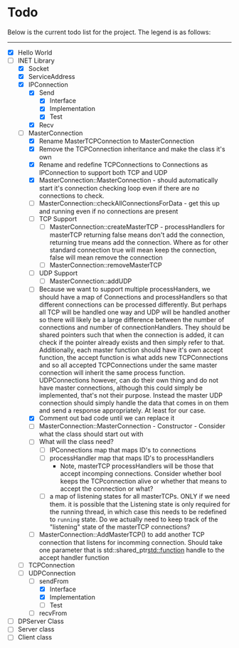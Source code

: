 # Todo

Below is the current todo list for the project. The legend is as follows:

----------------------------


- [x] Hello World
- [ ] INET Library
	- [x] Socket
	- [x] ServiceAddress
	- [x] IPConnection
	  - [x] Send
	    - [x] Interface
		- [x] Implementation
		- [x] Test
	  - [x] Recv
	- [ ] MasterConnection
	  - [x] Rename MasterTCPConnection to MasterConnection
	  - [x] Remove the TCPConnection inheritance and make the class it's own
	  - [x] Rename and redefine TCPConnections to Connections as IPConnection
		to support both TCP and UDP
	  - [x] MasterConnection::MasterConnection - should automatically start
		it's connection checking loop even if there are no connections to
		check.
	  - [ ] MasterConnection::checkAllConnectionsForData - get this up and
		running even if no connections are present
	  - [ ] TCP Support
	    - [ ] MasterConnection::createMasterTCP - processHandlers for
		  masterTCP returning false means don't add the connection, returning
		  true means add the connection. Where as for other standard
		  connection true will mean keep the connection, false will mean
		  remove the connection
		- [ ] MasterConnection::removeMasterTCP
	  - [ ] UDP Support
		- [ ] MasterConnection::addUDP
	  - [ ] Because we want to support multiple processHanders, we should have
		a map of Connections and processHandlers so that different connections
		can be processed differently. But perhaps all TCP will be handled one
		way and UDP will be handled another so there will likely be a large
		difference between the number of connections and number of
		connectionHandlers. They should be shared pointers such that when the
		connection is added, it can check if the pointer already exists and
		then simply refer to that. Additionally, each master function should
		have it's own accept function, the accept function is what adds new
		TCPConnections and so all accepted TCPConnections under the same
		master connection will inherit the same process function.
		UDPConnections however, can do their own thing and do not have master
		connections, although this could simply be implemented, that's not
		their purpose. Instead the master UDP connection should simply handle
		the data that comes in on them and send a response appropriately. At
		least for our case.
	  - [x] Comment out bad code until we can replace it
	  - [ ] MasterConnection::MasterConnection - Constructor - Consider what
		the class should start out with
	  - [ ] What will the class need?
	    - [ ] IPConnections map that maps ID's to connections
		- [ ] processHandler map that maps ID's to processHandlers
		  - Note, masterTCP processHandlers will be those that accept
			incomping connections. Consider whether bool keeps the
			TCPconnection alive or whether that means to accept the connection
			or what?
		- [ ] a map of listening states for all masterTCPs. ONLY if we need
		  them. it is possible that the Listening state is only required for
		  the running thread, in which case this needs to be redefined to
		  `running` state. Do we actually need to keep track of the
		  "listening" state of the masterTCP connections?
	  - [ ] MasterConnection::AddMasterTCP() to add another TCP connection
		that listens for incomming connection. Should take one parameter that
		is std::shared_ptr<std::function> handle to the accept handler function
	- [ ] TCPConnection
	- [ ] UDPConnection
	  - [ ] sendFrom
		- [x] Interface
		- [x] Implementation
		- [ ] Test
	  - [ ] recvFrom
- [ ] DPServer Class
- [ ] Server class
- [ ] Client class
